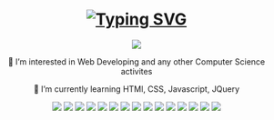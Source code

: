 

<h1 align="center">
  <a href="https://git.io/typing-svg"><img src="https://readme-typing-svg.demolab.com?font=SUSE&weight=900&size=31&duration=1500&pause=1000&color=9756F7&center=true&vCenter=true&width=435&lines=Hi+my+name+is+Andrew!+;Welcome+to+my+profile!" alt="Typing SVG" /></a>
</h1>

<div align="center">
 <a href="http://www.google.com" target="_blank">
  <img src='https://img.shields.io/badge/LinkedIn-0077B5?style=for-the-badge&logo=linkedin&logoColor=white'/>
 </a>
</div>

<div align='center'>
 <p>👀 I’m interested in Web Developing and any other Computer Science activites</p>
 <p>🌱 I’m currently learning HTMl, CSS, Javascript, JQuery</p>
</div>


<div align='center'>
  <img src='https://img.shields.io/badge/JavaScript-323330?style=for-the-badge&logo=javascript&logoColor=F7DF1E'>
  <img src='https://img.shields.io/badge/jQuery-0769AD?style=for-the-badge&logo=jquery&logoColor=white'>
  <img src='https://img.shields.io/badge/HTML5-E34F26?style=for-the-badge&logo=html5&logoColor=white'>
  <img src='https://img.shields.io/badge/CSS3-1572B6?style=for-the-badge&logo=css3&logoColor=white'>
  <img src='https://img.shields.io/badge/Kotlin-B125EA?style=for-the-badge&logo=kotlin&logoColor=white'>
  <img src='https://img.shields.io/badge/C%2B%2B-00599C?style=for-the-badge&logo=c%2B%2B&logoColor=white'>
  <img src='https://img.shields.io/badge/C-00599C?style=for-the-badge&logo=c&logoColor=white'>
  <img src='https://img.shields.io/badge/Kotlin-B125EA?style=for-the-badge&logo=kotlin&logoColor=white'>
  <img src='https://img.shields.io/badge/Python-FFD43B?style=for-the-badge&logo=python&logoColor=blue'>
  <img src='https://img.shields.io/badge/Numpy-777BB4?style=for-the-badge&logo=numpy&logoColor=white'>
  <img src='https://img.shields.io/badge/Pandas-2C2D72?style=for-the-badge&logo=pandas&logoColor=white'>
  <img src='https://img.shields.io/badge/scikit_learn-F7931E?style=for-the-badge&logo=scikit-learn&logoColor=white'>
  <img src='https://img.shields.io/badge/Microsoft_Office-D83B01?style=for-the-badge&logo=microsoft-office&logoColor=white'>
  <img src='https://img.shields.io/badge/Trello-0052CC?style=for-the-badge&logo=trello&logoColor=white'>
  <img src='https://img.shields.io/badge/Figma-F24E1E?style=for-the-badge&logo=figma&logoColor=white'>

</div>

<!---
AndrewCrews3/AndrewCrews3 is a ✨ special ✨ repository because its `README.md` (this file) appears on your GitHub profile.
You can click the Preview link to take a look at your changes.
--->
